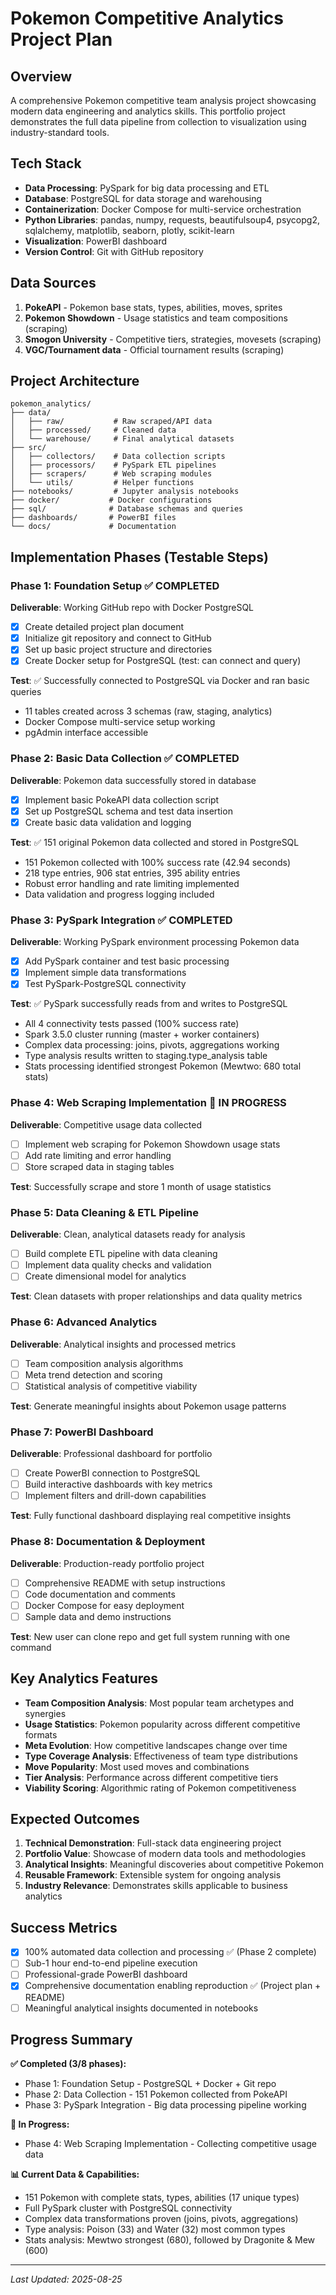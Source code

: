 # Pokemon Competitive Analytics Project Plan

## Overview
A comprehensive Pokemon competitive team analysis project showcasing modern data engineering and analytics skills. This portfolio project demonstrates the full data pipeline from collection to visualization using industry-standard tools.

## Tech Stack
- **Data Processing**: PySpark for big data processing and ETL
- **Database**: PostgreSQL for data storage and warehousing
- **Containerization**: Docker Compose for multi-service orchestration
- **Python Libraries**: pandas, numpy, requests, beautifulsoup4, psycopg2, sqlalchemy, matplotlib, seaborn, plotly, scikit-learn
- **Visualization**: PowerBI dashboard
- **Version Control**: Git with GitHub repository

## Data Sources
1. **PokeAPI** - Pokemon base stats, types, abilities, moves, sprites
2. **Pokemon Showdown** - Usage statistics and team compositions (scraping)
3. **Smogon University** - Competitive tiers, strategies, movesets (scraping)
4. **VGC/Tournament data** - Official tournament results (scraping)

## Project Architecture
```
pokemon_analytics/
├── data/
│   ├── raw/           # Raw scraped/API data
│   ├── processed/     # Cleaned data
│   └── warehouse/     # Final analytical datasets
├── src/
│   ├── collectors/    # Data collection scripts
│   ├── processors/    # PySpark ETL pipelines
│   ├── scrapers/      # Web scraping modules
│   └── utils/         # Helper functions
├── notebooks/         # Jupyter analysis notebooks
├── docker/           # Docker configurations
├── sql/              # Database schemas and queries
├── dashboards/       # PowerBI files
└── docs/             # Documentation
```

## Implementation Phases (Testable Steps)

### Phase 1: Foundation Setup ✅ COMPLETED
**Deliverable**: Working GitHub repo with Docker PostgreSQL
- [x] Create detailed project plan document
- [x] Initialize git repository and connect to GitHub
- [x] Set up basic project structure and directories
- [x] Create Docker setup for PostgreSQL (test: can connect and query)

**Test**: ✅ Successfully connected to PostgreSQL via Docker and ran basic queries
- 11 tables created across 3 schemas (raw, staging, analytics)
- Docker Compose multi-service setup working
- pgAdmin interface accessible

### Phase 2: Basic Data Collection ✅ COMPLETED
**Deliverable**: Pokemon data successfully stored in database
- [x] Implement basic PokeAPI data collection script
- [x] Set up PostgreSQL schema and test data insertion
- [x] Create basic data validation and logging

**Test**: ✅ 151 original Pokemon data collected and stored in PostgreSQL
- 151 Pokemon collected with 100% success rate (42.94 seconds)
- 218 type entries, 906 stat entries, 395 ability entries
- Robust error handling and rate limiting implemented
- Data validation and progress logging included

### Phase 3: PySpark Integration ✅ COMPLETED
**Deliverable**: Working PySpark environment processing Pokemon data
- [x] Add PySpark container and test basic processing
- [x] Implement simple data transformations
- [x] Test PySpark-PostgreSQL connectivity

**Test**: ✅ PySpark successfully reads from and writes to PostgreSQL
- All 4 connectivity tests passed (100% success rate)
- Spark 3.5.0 cluster running (master + worker containers)
- Complex data processing: joins, pivots, aggregations working
- Type analysis results written to staging.type_analysis table
- Stats processing identified strongest Pokemon (Mewtwo: 680 total stats)

### Phase 4: Web Scraping Implementation 🚧 IN PROGRESS
**Deliverable**: Competitive usage data collected
- [ ] Implement web scraping for Pokemon Showdown usage stats
- [ ] Add rate limiting and error handling
- [ ] Store scraped data in staging tables

**Test**: Successfully scrape and store 1 month of usage statistics

### Phase 5: Data Cleaning & ETL Pipeline
**Deliverable**: Clean, analytical datasets ready for analysis
- [ ] Build complete ETL pipeline with data cleaning
- [ ] Implement data quality checks and validation
- [ ] Create dimensional model for analytics

**Test**: Clean datasets with proper relationships and data quality metrics

### Phase 6: Advanced Analytics
**Deliverable**: Analytical insights and processed metrics
- [ ] Team composition analysis algorithms  
- [ ] Meta trend detection and scoring
- [ ] Statistical analysis of competitive viability

**Test**: Generate meaningful insights about Pokemon usage patterns

### Phase 7: PowerBI Dashboard
**Deliverable**: Professional dashboard for portfolio
- [ ] Create PowerBI connection to PostgreSQL
- [ ] Build interactive dashboards with key metrics
- [ ] Implement filters and drill-down capabilities

**Test**: Fully functional dashboard displaying real competitive insights

### Phase 8: Documentation & Deployment
**Deliverable**: Production-ready portfolio project
- [ ] Comprehensive README with setup instructions
- [ ] Code documentation and comments
- [ ] Docker Compose for easy deployment
- [ ] Sample data and demo instructions

**Test**: New user can clone repo and get full system running with one command

## Key Analytics Features
- **Team Composition Analysis**: Most popular team archetypes and synergies
- **Usage Statistics**: Pokemon popularity across different competitive formats
- **Meta Evolution**: How competitive landscapes change over time
- **Type Coverage Analysis**: Effectiveness of team type distributions
- **Move Popularity**: Most used moves and combinations
- **Tier Analysis**: Performance across different competitive tiers
- **Viability Scoring**: Algorithmic rating of Pokemon competitiveness

## Expected Outcomes
1. **Technical Demonstration**: Full-stack data engineering project
2. **Portfolio Value**: Showcase of modern data tools and methodologies
3. **Analytical Insights**: Meaningful discoveries about competitive Pokemon
4. **Reusable Framework**: Extensible system for ongoing analysis
5. **Industry Relevance**: Demonstrates skills applicable to business analytics

## Success Metrics
- [x] 100% automated data collection and processing ✅ (Phase 2 complete)
- [ ] Sub-1 hour end-to-end pipeline execution
- [ ] Professional-grade PowerBI dashboard
- [x] Comprehensive documentation enabling reproduction ✅ (Project plan + README)
- [ ] Meaningful analytical insights documented in notebooks

## Progress Summary
**✅ Completed (3/8 phases):**
- Phase 1: Foundation Setup - PostgreSQL + Docker + Git repo
- Phase 2: Data Collection - 151 Pokemon collected from PokeAPI
- Phase 3: PySpark Integration - Big data processing pipeline working

**🚧 In Progress:**
- Phase 4: Web Scraping Implementation - Collecting competitive usage data

**📊 Current Data & Capabilities:**
- 151 Pokemon with complete stats, types, abilities (17 unique types)
- Full PySpark cluster with PostgreSQL connectivity
- Complex data transformations proven (joins, pivots, aggregations)
- Type analysis: Poison (33) and Water (32) most common types
- Stats analysis: Mewtwo strongest (680), followed by Dragonite & Mew (600)

---
*Last Updated: 2025-08-25*